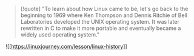 > [!quote]
> "To learn about how Linux came to be, let's go back to the beginning to 1969 where Ken Thompson and Dennis Ritchie of Bell Laboratories developed the UNIX operating system. It was later rewritten in C to make it more portable and eventually became a widely used operating system."
> 

![[https://linuxjourney.com/lesson/linux-history]]